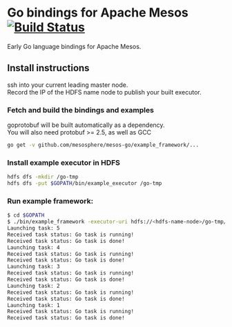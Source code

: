 Go bindings for Apache Mesos [![Build Status](https://travis-ci.org/mesosphere/mesos-go.svg?branch=master)](https://travis-ci.org/mesosphere/mesos-go)
========

Early Go language bindings for Apache Mesos.

## Install instructions

ssh into your current leading master node.  
Record the IP of the HDFS name node to publish your built executor.


### Fetch and build the bindings and examples

goprotobuf will be built automatically as a dependency.  
You will also need protobuf >= 2.5, as well as GCC

```bash
go get -v github.com/mesosphere/mesos-go/example_framework/...
```

### Install example executor in HDFS

```bash
hdfs dfs -mkdir /go-tmp
hdfs dfs -put $GOPATH/bin/example_executor /go-tmp
```

### Run example framework:

```bash
$ cd $GOPATH
$ ./bin/example_framework -executor-uri hdfs://<hdfs-name-node>/go-tmp/example_executor
Launching task: 5
Received task status: Go task is running!
Received task status: Go task is done!
Launching task: 4
Received task status: Go task is running!
Received task status: Go task is done!
Launching task: 3
Received task status: Go task is running!
Received task status: Go task is done!
Launching task: 2
Received task status: Go task is running!
Received task status: Go task is done!
Launching task: 1
Received task status: Go task is running!
Received task status: Go task is done!
```

